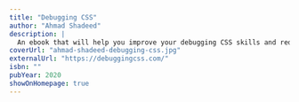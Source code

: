 ```yaml
---
title: "Debugging CSS"
author: "Ahmad Shadeed"
description: |
  An ebook that will help you improve your debugging CSS skills and reduce the time you spend on bugs by showing proven methods and techniques, including solving complex design problems, accessibility, and RTL (right to left) text styling.
coverUrl: "ahmad-shadeed-debugging-css.jpg"
externalUrl: "https://debuggingcss.com/"
isbn: ""
pubYear: 2020
showOnHomepage: true
---
```

